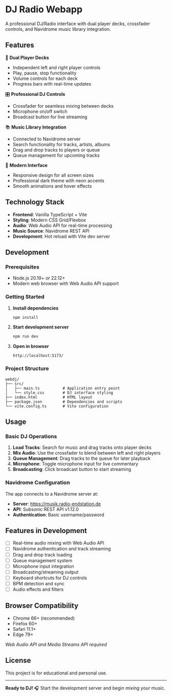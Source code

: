 # DJ Radio Webapp

A professional DJ/Radio interface with dual player decks, crossfader controls, and Navidrome music library integration.

## Features

🎵 **Dual Player Decks**
- Independent left and right player controls
- Play, pause, stop functionality
- Volume controls for each deck
- Progress bars with real-time updates

🎛️ **Professional DJ Controls**
- Crossfader for seamless mixing between decks
- Microphone on/off switch
- Broadcast button for live streaming

📚 **Music Library Integration**
- Connected to Navidrome server
- Search functionality for tracks, artists, albums
- Drag and drop tracks to players or queue
- Queue management for upcoming tracks

🎨 **Modern Interface**
- Responsive design for all screen sizes
- Professional dark theme with neon accents
- Smooth animations and hover effects

## Technology Stack

- **Frontend**: Vanilla TypeScript + Vite
- **Styling**: Modern CSS Grid/Flexbox
- **Audio**: Web Audio API for real-time processing
- **Music Source**: Navidrome REST API
- **Development**: Hot reload with Vite dev server

## Development

### Prerequisites
- Node.js 20.19+ or 22.12+
- Modern web browser with Web Audio API support

### Getting Started

1. **Install dependencies**
   ```bash
   npm install
   ```

2. **Start development server**
   ```bash
   npm run dev
   ```

3. **Open in browser**
   ```
   http://localhost:5173/
   ```

### Project Structure

```
webdj/
├── src/
│   ├── main.ts          # Application entry point
│   └── style.css        # DJ interface styling
├── index.html           # HTML layout
├── package.json         # Dependencies and scripts
└── vite.config.ts       # Vite configuration
```

## Usage

### Basic DJ Operations

1. **Load Tracks**: Search for music and drag tracks onto player decks
2. **Mix Audio**: Use the crossfader to blend between left and right players
3. **Queue Management**: Drag tracks to the queue for later playback
4. **Microphone**: Toggle microphone input for live commentary
5. **Broadcasting**: Click broadcast button to start streaming

### Navidrome Configuration

The app connects to a Navidrome server at:
- **Server**: https://musik.radio-endstation.de
- **API**: Subsonic REST API v1.12.0
- **Authentication**: Basic username/password

## Features in Development

- [ ] Real-time audio mixing with Web Audio API
- [ ] Navidrome authentication and track streaming
- [ ] Drag and drop track loading
- [ ] Queue management system
- [ ] Microphone input integration
- [ ] Broadcasting/streaming output
- [ ] Keyboard shortcuts for DJ controls
- [ ] BPM detection and sync
- [ ] Audio effects and filters

## Browser Compatibility

- Chrome 66+ (recommended)
- Firefox 60+
- Safari 11.1+
- Edge 79+

*Web Audio API and Media Streams API required*

## License

This project is for educational and personal use.

---

**Ready to DJ!** 🎧 Start the development server and begin mixing your music.
